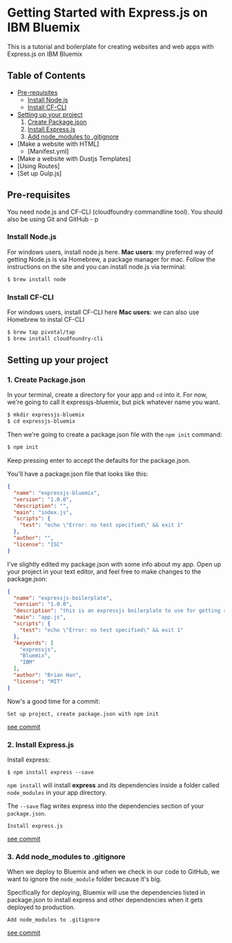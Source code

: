 # Getting Started with Express.js on IBM Bluemix
This is a tutorial and boilerplate for creating websites and web apps with Express.js on IBM Bluemix

## Table of Contents

- [Pre-requisites](#pre-requisites)
  - [Install Node.js](#install-nodejs)
  - [Install CF-CLI](#install-cf-cli)
- [Setting up your project](#setting-up-your-project)
  1. [Create Package.json](#1-create-packagejson)
  2. [Install Express.js](#2-install-expressjs)
  3. [Add node_modules to .gitignore](#3-add-node_modules-to-gitignore)
- [Make a website with HTML]
  - [Manifest.yml]
- [Make a website with Dustjs Templates]
- [Using Routes]
- [Set up Gulp.js]


## Pre-requisites 
You need node.js and CF-CLI (cloudfoundry commandline tool). 
You should also be using Git and GitHub - p

### Install Node.js
For windows users, install node.js here. 
**Mac users**: my preferred way of getting Node.js is via Homebrew, a package manager for mac. 
Follow the instructions on the site and you can install node.js via terminal: 
```bash
$ brew install node
```

### Install CF-CLI
For windows users, install CF-CLI here
**Mac users**: we can also use Homebrew to instal CF-CLI
```bash
$ brew tap pivotal/tap
$ brew install cloudfoundry-cli
```

## Setting up your project 

### 1. Create Package.json

In your terminal, create a directory for your app and `cd` into it. 
For now, we're going to call it expressjs-bluemix, but pick whatever name you want. 
```bash
$ mkdir expressjs-bluemix
$ cd expressjs-bluemix
```
Then we're going to create a package.json file with the `npm init` command: 
```bash
$ npm init
```
Keep pressing enter to accept the defaults for the package.json. 

You'll have a package.json file that looks like this: 
```json
{
  "name": "expressjs-bluemix",
  "version": "1.0.0",
  "description": "",
  "main": "index.js",
  "scripts": {
    "test": "echo \"Error: no test specified\" && exit 1"
  },
  "author": "",
  "license": "ISC"
}
```

I've slightly edited my package.json with some info about my app. 
Open up your project in your text editor, and feel free to make changes to the package.json: 

```json
{
  "name": "expressjs-boilerplate",
  "version": "1.0.0",
  "description": "this is an expressjs boilerplate to use for getting started with website or web app prototypes to deploy on IBM Bluemix",
  "main": "app.js",
  "scripts": {
    "test": "echo \"Error: no test specified\" && exit 1"
  },
  "keywords": [
    "expressjs",
    "Bluemix",
    "IBM"
  ],
  "author": "Brian Han",
  "license": "MIT"
}
```

Now's a good time for a commit: 

```git
Set up project, create package.json with npm init
```
[see commit](https://github.com/thisisbrianhan/expressjs-bluemix/commit/ec8155061833717f0278ee3e7e14f18fd4ed76b1)

### 2. Install Express.js

Install express: 

```
$ npm install express --save
```

`npm install` will install **express** and its dependencies inside a folder called `node_modules` in your app directory. 

The `--save` flag writes express into the dependencies section of your `package.json`.

```git
Install express.js
```

[see commit](https://github.com/thisisbrianhan/expressjs-bluemix/commit/57079c1a01b4e9a529d7bcda95cf63f6de914fe1)

### 3. Add node_modules to .gitignore

When we deploy to Bluemix and when we check in our code to GitHub, we want to ignore the `node_module` folder because it's big. 

Specifically for deploying, Bluemix will use the dependencies listed in package.json to install express and other dependencies when it gets deployed to production. 

```git 
Add node_modules to .gitignore
```

[see commit](https://github.com/thisisbrianhan/expressjs-bluemix/commit/57079c1a01b4e9a529d7bcda95cf63f6de914fe1)

